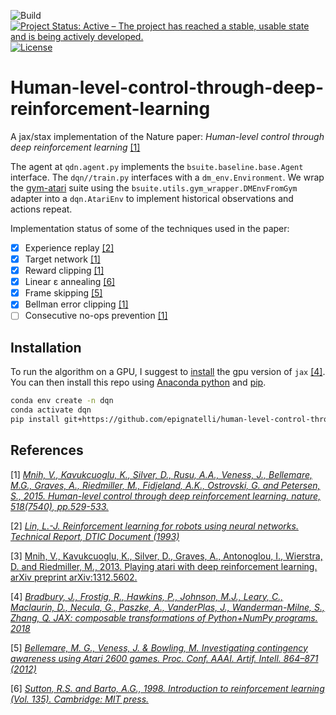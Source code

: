 ![Build](https://github.com/epignatelli/human-level-control-through-deep-reinforcement-learning/workflows/build/badge.svg)
[![Project Status: Active – The project has reached a stable, usable state and is being actively developed.](https://www.repostatus.org/badges/latest/active.svg)](https://www.repostatus.org/#active)
[![License](https://img.shields.io/badge/License-Apache%202.0-blue.svg)](https://opensource.org/licenses/Apache-2.0)
# Human-level-control-through-deep-reinforcement-learning
A jax/stax implementation of the Nature paper: _Human-level control through deep reinforcement learning_ [[1]](https://www.nature.com/articles/nature14236)

The agent at `qdn.agent.py` implements the `bsuite.baseline.base.Agent` interface.
The `dqn//train.py` interfaces with a `dm_env.Environment`.
We wrap the [gym-atari](https://github.com/openai/gym) suite using the `bsuite.utils.gym_wrapper.DMEnvFromGym` adapter into a `dqn.AtariEnv` to implement historical observations and actions repeat.

Implementation status of some of the techniques used in the paper:
- [x] Experience replay [[2]](http://isl.anthropomatik.kit.edu/pdf/Lin1993.pdf)
- [x] Target network [[1]](https://www.nature.com/articles/nature14236)
- [x] Reward clipping [[1]](https://www.nature.com/articles/nature14236)
- [x] Linear ε annealing [[6]](http://incompleteideas.net/book/RLbook2020.pdf)
- [x] Frame skipping [[5]](http://citeseerx.ist.psu.edu/viewdoc/download?doi=10.1.1.261.274&rep=rep1&type=pdf)
- [x] Bellman error clipping [[1]](https://www.nature.com/articles/nature14236)
- [ ] Consecutive no-ops prevention [[1]](https://www.nature.com/articles/nature14236)

## Installation
To run the algorithm on a GPU, I suggest to [install](https://github.com/google/jax#pip-installation) the gpu version of `jax` [[4]](https://github.com/google/jax). You can then install this repo using [Anaconda python](https://www.anaconda.com/products/individual) and [pip](https://pip.pypa.io/en/stable/installing/).
```sh
conda env create -n dqn
conda activate dqn
pip install git+https://github.com/epignatelli/human-level-control-through-deep-reinforcement-learning
```

## References
[1] [_Mnih, V., Kavukcuoglu, K., Silver, D., Rusu, A.A., Veness, J., Bellemare, M.G., Graves, A., Riedmiller, M., Fidjeland, A.K., Ostrovski, G. and Petersen, S., 2015. Human-level control through deep reinforcement learning. nature, 518(7540), pp.529-533._](https://www.nature.com/articles/nature14236)


[2] [_Lin, L.-J. Reinforcement learning for robots using neural networks. Technical Report, DTIC Document (1993)_](http://isl.anthropomatik.kit.edu/pdf/Lin1993.pdf)


[3] [Mnih, V., Kavukcuoglu, K., Silver, D., Graves, A., Antonoglou, I., Wierstra, D. and Riedmiller, M., 2013. Playing atari with deep reinforcement learning. arXiv preprint arXiv:1312.5602.](https://arxiv.org/pdf/1312.5602.pdf)


[4] [_Bradbury, J., Frostig, R., Hawkins, P., Johnson, M.J., Leary, C., Maclaurin, D., Necula, G., Paszke, A., VanderPlas, J., Wanderman-Milne, S., Zhang, Q. JAX: composable transformations of Python+NumPy programs. 2018_](https://github.com/google/jax)


[5] [_Bellemare, M. G., Veness, J. & Bowling, M. Investigating contingency awareness using Atari 2600 games. Proc. Conf. AAAI. Artif. Intell. 864–871 (2012)_](http://citeseerx.ist.psu.edu/viewdoc/download?doi=10.1.1.261.274&rep=rep1&type=pdf)

[6] [_Sutton, R.S. and Barto, A.G., 1998. Introduction to reinforcement learning (Vol. 135). Cambridge: MIT press._](http://incompleteideas.net/book/RLbook2020.pdf)
